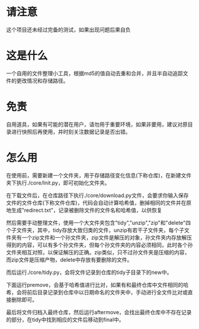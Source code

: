 # 请注意

这个项目还未经过完备的测试，如果出现问题后果自负

# 这是什么

一个自用的文件整理小工具，根据md5的值自动去重和合并，并且半自动追踪文件的更改情况和存储路径。

# 免责

自用道具，如果有可能的潜在用户，请勿用于重要环境，如果非要用，建议对原目录进行快照后再使用，并时刻关注数据记录是否出错。

# 怎么用

在使用前，需要新建一个文件夹，用于存储路径变化信息(下称仓库)，在新建文件夹下执行./core/Init.py，即可初始化文件夹。

在下载文件后，在仓库路径下执行./core/download.py文件，会要求你输入保存文件的文件仓库(下称文件仓库)，代码会自动计算哈希值，删掉相同的文件并在原地生成"redirect.txt"，记录被删除文件的文件名和哈希值，以供恢复

然后需要手动整理文件，使用一个大文件夹包含"tidy","unzip","zip"和"delete"四个子文件夹，其中，tidy存放大致归类的文件，unzip有若干子文件夹，每个子文件夹有一个zip文件和一个孙文件夹，zip文件是解压的对象，孙文件夹内存放解压得到的内容，可以有多个孙文件夹，但每个孙文件夹的内容必须相同，此时各个孙文件夹相互对照，以保证解压的正确。zip类似，只不过孙文件夹是压缩的内容，而zip文件是压缩产物，delete中存放有要删除的文件。

而后运行./core/tidy.py，会将文件记录到仓库的tidy子目录下的new中。

下面运行premove，会基于哈希值进行比对，如果有和最终仓库中文件相同的哈希，会将前后目录记录到仓库中以日期命名的文件夹中，手动进行全文件比对或直接删除即可。

最后将文件归档入最终仓库，然后运行aftermove，会找出最终仓库中不存在记录的部分，在tidy中找到相应的文件后移动到final中。
